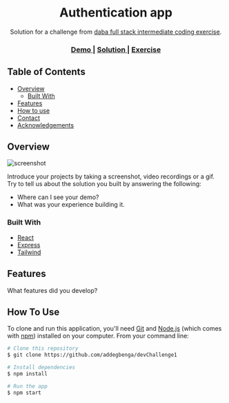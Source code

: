 <!-- Please update value in the {}  -->

<h1 align="center">Authentication app</h1>

<div align="center">
   Solution for a challenge from  <a href="https://investondaba.notion.site/Fullstack-Intermediate-Test-bffec121436f45ebac844fda2aa747ca" target="_blank">daba full stack intermediate coding exercise</a>.
</div>

<div align="center">
  <h3>
    <a href="https://{your-demo-link.your-domain}">
      Demo
    </a>
    <span> | </span>
    <a href="https://{your-url-to-the-solution}">
      Solution
    </a>
    <span> | </span>
    <a href="https://investondaba.notion.site/Fullstack-Intermediate-Test-bffec121436f45ebac844fda2aa747ca">
      Exercise
    </a>
  </h3>
</div>

<!-- TABLE OF CONTENTS -->

## Table of Contents

- [Overview](#overview)
  - [Built With](#built-with)
- [Features](#features)
- [How to use](#how-to-use)
- [Contact](#contact)
- [Acknowledgements](#acknowledgements)

<!-- OVERVIEW -->

## Overview

![screenshot](https://user-images.githubusercontent.com/16707738/92399059-5716eb00-f132-11ea-8b14-bcacdc8ec97b.png)

Introduce your projects by taking a screenshot, video recordings or a gif. Try to tell us about the solution you built by answering the following:

- Where can I see your demo?
- What was your experience building it.

### Built With

<!-- This section should list any major frameworks that you built your project using. Here are a few examples.-->

- [React](https://reactjs.org/)
- [Express](https://vuejs.org/)
- [Tailwind](https://tailwindcss.com/)

## Features

<!-- List the features of your application or follow the template. Don't share the figma file here :) -->

What features did you develop?

## How To Use

<!-- Example: -->

To clone and run this application, you'll need [Git](https://git-scm.com) and [Node.js](https://nodejs.org/en/download/) (which comes with [npm](http://npmjs.com)) installed on your computer. From your command line:

```bash
# Clone this repository
$ git clone https://github.com/addegbenga/devChallenge1

# Install dependencies
$ npm install

# Run the app
$ npm start
```
